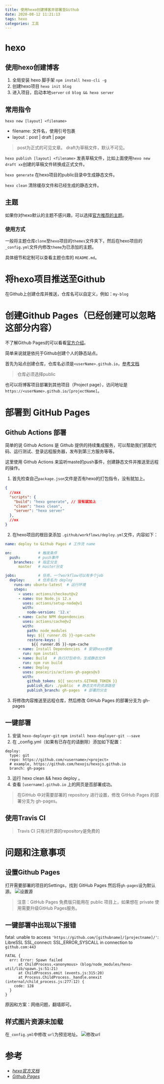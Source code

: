 ```yaml
---
title: 使用hexo创建博客并部署至Github
date: 2020-08-12 11:21:13
tags: hexo
categories: 工具
---
```

# hexo
## 使用hexo创建博客
1. 全局安装 hexo 脚手架
`npm install hexo-cli -g  `
2. 创建hexo项目
`hexo init blog`
3. 进入项目，启动本地`server`
`cd blog && hexo server`

## 常用指令
`hexo new [layout] <filename>`
- filename: 文件名，使用引号包裹
- layout：post | draft | page
> post为正式的可见文章。
> draft为草稿文件，默认不可见。

`hexo publish [layout] <filename>`
发表草稿文件，比如上面使用`hexo new draft xx`创建的草稿文件转换成正式文件。

`hexo generate`
在hexo项目的public目录中生成静态文件。

`hexo clean`
清除缓存文件和已经生成的静态文件。

## 主题
如果你对hexo默认的主题不感兴趣，可以选择[官方推荐的主题](https://hexo.io/themes/)。
### 使用方式
一般将主题仓库`clone`至`hexo`项目的`themes`文件夹下，然后在hexo项目的`_config.yml`文件内修改`theme`为已添加的主题。

具体细节和定制可以查看主题仓库的 `README.md`。

# 将hexo项目推送至Github
在Github上创建仓库并推送，仓库名可以自定义，例如：`my-blog`

# 创建Github Pages（已经创建可以忽略这部分内容）
不了解Github Pages的可以看看[官方介绍](https://docs.github.com/cn/pages)。

简单来说就是依托于Github创建个人的静态站点。

首先为站点创建仓库，仓库名必须是`<userName>.github.io`，[参考文档](https://docs.github.com/cn/pages/getting-started-with-github-pages/creating-a-github-pages-site)
> 仓库必须选择public

也可以将博客项目部署到其他项目（Project page），访问地址是`https://<userName>.github.io/[projectName]`。

# 部署到 GitHub Pages
## Github Actions 部署
简单的说 Github Actions 是 Github 提供的持续集成服务，可以帮助我们抓取代码、运行测试、登录远程服务器，发布到第三方服务等等。

这里使用 Github Actions 来监听maste的push事件，创建静态文件并推送至远程的操作。

1. 首先检查自己`package.json`文件是否有hexo的打包指令，没有就加上。
```json
{
  //xxx
  "scripts": {
    "build": "hexo generate", // 没有就加上
    "clean": "hexo clean",
    "server": "hexo server"
  },
  //xx
}
```
2. 在hexo项目的根目录添加 `.github/workflows/deploy.yml`文件，内容如下：
```yml
name: deploy to Github Pages # 工作流 name

on:            # 触发条件
  push:        # push事件
    branches:  # 指定分支
      master   # master分支

jobs:          # 任务，一个workflow可以有多个job
  deploy:      # 任务名为 deploy
    runs-on: ubuntu-latest  # 运行环境
    steps: 
      - uses: actions/checkout@v2
      - name: Use Node.js 12.x
        uses: actions/setup-node@v1
        with:
          node-version: '12.x'
      - name: Cache NPM dependencies  
        uses: actions/cache@v2
        with:
          path: node_modules
          key: ${{ runner.OS }}-npm-cache
          restore-keys: |
            ${{ runner.OS }}-npm-cache
      - name: Install Dependencies  # 安装hexo依赖
        run: npm install
      - name: Build   # 执行打包命令，生成静态文件
        run: npm run build
      - name: Deploy
        uses: peaceiris/actions-gh-pages@v3
        with:
          github_token: ${{ secrets.GITHUB_TOKEN }}
          publish_dir: ./public  # 静态文件的资源路径
          publish_branch: gh-pages  # 部署的分支
```

3. 将修改内容推送至远程仓库，然后修改 GitHub Pages 的部署分支为 gh-pages

## 一键部署
1. 安装 `hexo-deployer-git`
	`npm install hexo-deployer-git --save`
2. 在 _config.yml（如果有已存在的请删除）添加如下配置：
```
deploy:
  type: git
  repo: https://github.com/<username>/<project>
  # example, https://github.com/hexojs/hexojs.github.io
  branch: gh-pages
```

3. 运行 hexo clean && hexo deploy 。
4. 查看 `[username].github.io` 上的网页是否部署成功。
> 在GitHub 中对需要部署的 repository 进行设置，修改 GitHub Pages 的部署分支为 gh-pages。

## 使用Travis CI 
> Travis CI  只有对开源的repository是免费的

# 问题和注意事项
## 设置Github Pages
打开需要部署的项目的Settings，找到 GitHub Pages 然后将`gh-pages`设为默认源。
![设置源](https://zqfile.banzheshenghuo.com/20210427155505.png)
> 注意：GitHub Pages 免费版只能用在 public 项目上，如果想在 private 使用需要升级GitHub Pages服务。


##  一键部署中出现以下报错
fatal: unable to access `'https://github.com/[githubname]/[projectname]/'`: LibreSSL SSL_connect: SSL_ERROR_SYSCALL in connection to `github.com:443`
```
FATAL {
  err: Error: Spawn failed
      at ChildProcess.<anonymous> (blog/node_modules/hexo-util/lib/spawn.js:51:21)
      at ChildProcess.emit (events.js:315:20)
      at Process.ChildProcess._handle.onexit (internal/child_process.js:277:12) {
    code: 128
  }
}
```
原因和方案：网络问题，翻墙即可。

## 样式图片资源未加载
在`_config.yml`中修改 `url`为预览地址。
![修改url](https://zqfile.banzheshenghuo.com/20210427154811.png)

# 参考
- [_hexo官方文档_](https://hexo.io/zh-cn/)
- [_Github Pages_](https://docs.github.com/cn/pages/getting-started-with-github-pages)